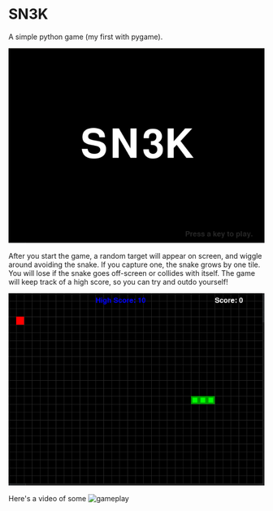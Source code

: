 # SN3K
A simple python game (my first with pygame).

![title_screen](https://raw.githubusercontent.com/scott-robbins/Sn3k/master/title.png)

After you start the game, a random target will appear on screen, and wiggle around avoiding the snake.
If you capture one, the snake grows by one tile. You will lose if the snake goes off-screen or collides
with itself. The game will keep track of a high score, so you can try and outdo yourself!

![game](https://raw.githubusercontent.com/scott-robbins/Sn3k/master/game.png)

Here's a video of some ![gameplay](https://www.youtube.com/watch?v=TG4xyBUSPMQ)